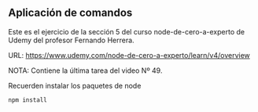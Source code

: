 ## Aplicación de comandos

Este es el ejercicio de la sección 5 del curso node-de-cero-a-experto de Udemy del profesor
Fernando Herrera.

URL: https://www.udemy.com/node-de-cero-a-experto/learn/v4/overview


NOTA: Contiene la última tarea del video Nº 49.


Recuerden instalar los paquetes de node

```
npm install
```
